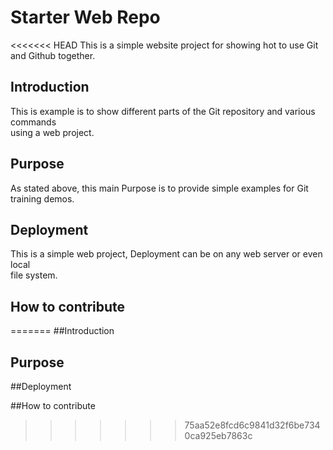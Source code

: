 # Starter Web Repo

<<<<<<< HEAD
This is a simple website project for
showing hot to use Git and Github together.

## Introduction

This is example is to show different parts
of the Git repository and various commands	
using a web project.

## Purpose

As stated above, this main Purpose is to 
provide simple examples for Git training
demos.

## Deployment


This is a simple web project, Deployment
can be on any web server or even local	
file system.

## How to contribute
=======
##Introduction

## Purpose

##Deployment

##How to contribute
>>>>>>> 75aa52e8fcd6c9841d32f6be7340ca925eb7863c
